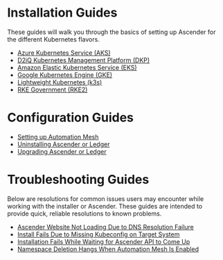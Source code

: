 # Installation Guides

These guides will walk you through the basics of setting up Ascender for the different Kubernetes flavors.
- [Azure Kubernetes Service (AKS)](installation/aks/README.md)
- [D2iQ Kubernetes Management Platform (DKP)](installation/dkp/README.md)
- [Amazon Elastic Kubernetes Service (EKS)](installation/eks/README.md)
- [Google Kubernetes Engine (GKE)](installation/gke/README.md)
- [Lightweight Kubernetes (k3s)](installation/k3s/README.md)
- [RKE Government (RKE2)](installation/rke2/README.md)

# Configuration Guides
- [Setting up Automation Mesh](configuration/automation_mesh.md)
- [Uninstalling Ascender or Ledger](configuration/uninstall.md)
- [Upgrading Ascender or Ledger](configuration/upgrading.md)

# Troubleshooting Guides

Below are resolutions for common issues users may encounter while working with the installer or Ascender. These guides are intended to provide quick, reliable resolutions to known problems.

- [Ascender Website Not Loading Due to DNS Resolution Failure](issues/unresolvable_dns.md)
- [Install Fails Due to Missing Kubeconfig on Target System](issues/kubeconfig_missing.md)
- [Installation Fails While Waiting for Ascender API to Come Up](issues/ascender_api_waiting.md)
- [Namespace Deletion Hangs When Automation Mesh Is Enabled](issues/delete_namespace.md)
